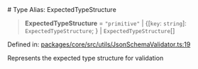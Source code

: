 <div v-pre>
# Type Alias: ExpectedTypeStructure

> **ExpectedTypeStructure** = `"primitive"` \| \{\[`key`: `string`\]: `ExpectedTypeStructure`; \} \| `ExpectedTypeStructure`[]

Defined in: [packages/core/src/utils/JsonSchemaValidator.ts:19](https://github.com/mk3008/rawsql-ts/blob/3b53f17d700cf976ce5c49b674a04b41eeb14c40/packages/core/src/utils/JsonSchemaValidator.ts#L19)

Represents the expected type structure for validation
</div>
